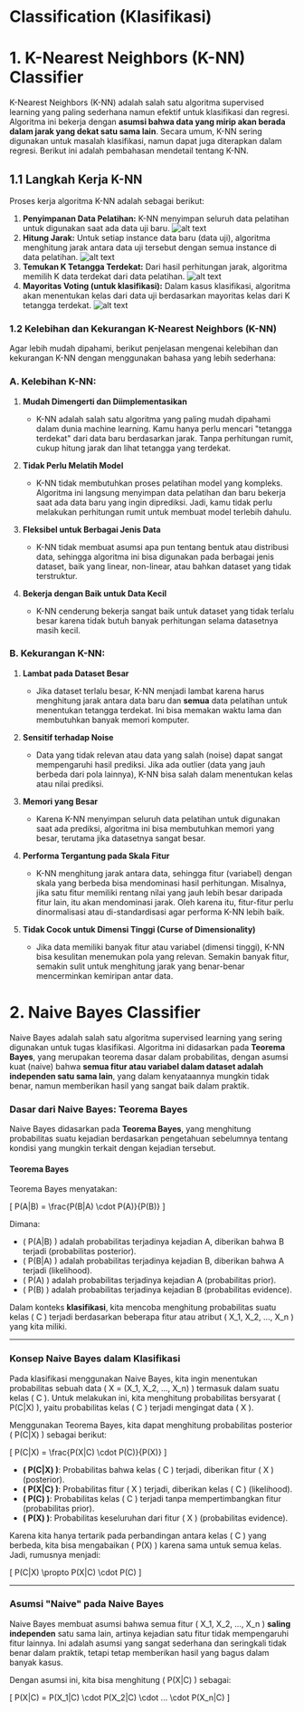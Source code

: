 # Classification (Klasifikasi)

# 1. K-Nearest Neighbors (K-NN) Classifier
K-Nearest Neighbors (K-NN) adalah salah satu algoritma supervised learning yang paling sederhana namun efektif untuk klasifikasi dan regresi. Algoritma ini bekerja dengan **asumsi bahwa data yang mirip akan berada dalam jarak yang dekat satu sama lain**. Secara umum, K-NN sering digunakan untuk masalah klasifikasi, namun dapat juga diterapkan dalam regresi. Berikut ini adalah pembahasan mendetail tentang K-NN.


## 1.1 Langkah Kerja K-NN
Proses kerja algoritma K-NN adalah sebagai berikut:


1. **Penyimpanan Data Pelatihan:** K-NN menyimpan seluruh data pelatihan untuk digunakan saat ada data uji baru.
![alt text](image.png)
2. **Hitung Jarak:** Untuk setiap instance data baru (data uji), algoritma menghitung jarak antara data uji tersebut dengan semua instance di data pelatihan.
![alt text](image-1.png)
3. **Temukan K Tetangga Terdekat:** Dari hasil perhitungan jarak, algoritma memilih K data terdekat dari data pelatihan.
![alt text](image-2.png)
4. **Mayoritas Voting (untuk klasifikasi):** Dalam kasus klasifikasi, algoritma akan menentukan kelas dari data uji berdasarkan mayoritas kelas dari K tetangga terdekat.
![alt text](image-3.png)

### 1.2 **Kelebihan dan Kekurangan K-Nearest Neighbors (K-NN)**

Agar lebih mudah dipahami, berikut penjelasan mengenai kelebihan dan kekurangan K-NN dengan menggunakan bahasa yang lebih sederhana:


### A. **Kelebihan K-NN:**

1. **Mudah Dimengerti dan Diimplementasikan**
   - K-NN adalah salah satu algoritma yang paling mudah dipahami dalam dunia machine learning. Kamu hanya perlu mencari "tetangga terdekat" dari data baru berdasarkan jarak. Tanpa perhitungan rumit, cukup hitung jarak dan lihat tetangga yang terdekat.

2. **Tidak Perlu Melatih Model**
   - K-NN tidak membutuhkan proses pelatihan model yang kompleks. Algoritma ini langsung menyimpan data pelatihan dan baru bekerja saat ada data baru yang ingin diprediksi. Jadi, kamu tidak perlu melakukan perhitungan rumit untuk membuat model terlebih dahulu.

3. **Fleksibel untuk Berbagai Jenis Data**
   - K-NN tidak membuat asumsi apa pun tentang bentuk atau distribusi data, sehingga algoritma ini bisa digunakan pada berbagai jenis dataset, baik yang linear, non-linear, atau bahkan dataset yang tidak terstruktur.

4. **Bekerja dengan Baik untuk Data Kecil**
   - K-NN cenderung bekerja sangat baik untuk dataset yang tidak terlalu besar karena tidak butuh banyak perhitungan selama datasetnya masih kecil.


### B. **Kekurangan K-NN:**

1. **Lambat pada Dataset Besar**
   - Jika dataset terlalu besar, K-NN menjadi lambat karena harus menghitung jarak antara data baru dan **semua** data pelatihan untuk menentukan tetangga terdekat. Ini bisa memakan waktu lama dan membutuhkan banyak memori komputer.

2. **Sensitif terhadap Noise**
   - Data yang tidak relevan atau data yang salah (noise) dapat sangat mempengaruhi hasil prediksi. Jika ada outlier (data yang jauh berbeda dari pola lainnya), K-NN bisa salah dalam menentukan kelas atau nilai prediksi.

3. **Memori yang Besar**
   - Karena K-NN menyimpan seluruh data pelatihan untuk digunakan saat ada prediksi, algoritma ini bisa membutuhkan memori yang besar, terutama jika datasetnya sangat besar.

4. **Performa Tergantung pada Skala Fitur**
   - K-NN menghitung jarak antara data, sehingga fitur (variabel) dengan skala yang berbeda bisa mendominasi hasil perhitungan. Misalnya, jika satu fitur memiliki rentang nilai yang jauh lebih besar daripada fitur lain, itu akan mendominasi jarak. Oleh karena itu, fitur-fitur perlu dinormalisasi atau di-standardisasi agar performa K-NN lebih baik.

5. **Tidak Cocok untuk Dimensi Tinggi (Curse of Dimensionality)**
   - Jika data memiliki banyak fitur atau variabel (dimensi tinggi), K-NN bisa kesulitan menemukan pola yang relevan. Semakin banyak fitur, semakin sulit untuk menghitung jarak yang benar-benar mencerminkan kemiripan antar data.

   
# 2. Naive Bayes Classifier
Naive Bayes adalah salah satu algoritma supervised learning yang sering digunakan untuk tugas klasifikasi. Algoritma ini didasarkan pada **Teorema Bayes**, yang merupakan teorema dasar dalam probabilitas, dengan asumsi kuat (naive) bahwa **semua fitur atau variabel dalam dataset adalah independen satu sama lain**, yang dalam kenyataannya mungkin tidak benar, namun memberikan hasil yang sangat baik dalam praktik.

### **Dasar dari Naive Bayes: Teorema Bayes**

Naive Bayes didasarkan pada **Teorema Bayes**, yang menghitung probabilitas suatu kejadian berdasarkan pengetahuan sebelumnya tentang kondisi yang mungkin terkait dengan kejadian tersebut.

#### **Teorema Bayes**

Teorema Bayes menyatakan:

\[
P(A|B) = \frac{P(B|A) \cdot P(A)}{P(B)}
\]

Dimana:
- \( P(A|B) \) adalah probabilitas terjadinya kejadian A, diberikan bahwa B terjadi (probabilitas posterior).
- \( P(B|A) \) adalah probabilitas terjadinya kejadian B, diberikan bahwa A terjadi (likelihood).
- \( P(A) \) adalah probabilitas terjadinya kejadian A (probabilitas prior).
- \( P(B) \) adalah probabilitas terjadinya kejadian B (probabilitas evidence).

Dalam konteks **klasifikasi**, kita mencoba menghitung probabilitas suatu kelas \( C \) terjadi berdasarkan beberapa fitur atau atribut \( X_1, X_2, ..., X_n \) yang kita miliki.

---

### **Konsep Naive Bayes dalam Klasifikasi**

Pada klasifikasi menggunakan Naive Bayes, kita ingin menentukan probabilitas sebuah data \( X = (X_1, X_2, ..., X_n) \) termasuk dalam suatu kelas \( C \). Untuk melakukan ini, kita menghitung probabilitas bersyarat \( P(C|X) \), yaitu probabilitas kelas \( C \) terjadi mengingat data \( X \).

Menggunakan Teorema Bayes, kita dapat menghitung probabilitas posterior \( P(C|X) \) sebagai berikut:

\[
P(C|X) = \frac{P(X|C) \cdot P(C)}{P(X)}
\]

- **\( P(C|X) \)**: Probabilitas bahwa kelas \( C \) terjadi, diberikan fitur \( X \) (posterior).
- **\( P(X|C) \)**: Probabilitas fitur \( X \) terjadi, diberikan kelas \( C \) (likelihood).
- **\( P(C) \)**: Probabilitas kelas \( C \) terjadi tanpa mempertimbangkan fitur (probabilitas prior).
- **\( P(X) \)**: Probabilitas keseluruhan dari fitur \( X \) (probabilitas evidence).

Karena kita hanya tertarik pada perbandingan antara kelas \( C \) yang berbeda, kita bisa mengabaikan \( P(X) \) karena sama untuk semua kelas. Jadi, rumusnya menjadi:

\[
P(C|X) \propto P(X|C) \cdot P(C)
\]

---

### **Asumsi "Naive" pada Naive Bayes**

Naive Bayes membuat asumsi bahwa semua fitur \( X_1, X_2, ..., X_n \) **saling independen** satu sama lain, artinya kejadian satu fitur tidak mempengaruhi fitur lainnya. Ini adalah asumsi yang sangat sederhana dan seringkali tidak benar dalam praktik, tetapi tetap memberikan hasil yang bagus dalam banyak kasus.

Dengan asumsi ini, kita bisa menghitung \( P(X|C) \) sebagai:

\[
P(X|C) = P(X_1|C) \cdot P(X_2|C) \cdot ... \cdot P(X_n|C)
\]
